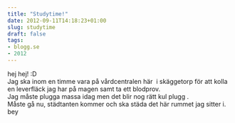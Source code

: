 ```yaml
---
title: "Studytime!"
date: 2012-09-11T14:18:23+01:00
slug: studytime
draft: false
tags:
- blogg.se
- 2012
---
```

hej hej! :D  
Jag ska inom en timme vara på vårdcentralen här  i skäggetorp för att kolla en leverfläck jag har på magen samt ta ett blodprov.  
Jag måste plugga massa idag men det blir nog rätt kul plugg .  
Måste gå nu, städtanten kommer och ska städa det här rummet jag sitter i. bey